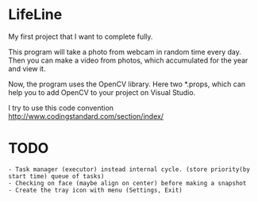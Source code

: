 # LifeLine
My first project that I want to complete fully.

This program will take a photo from webcam in random time every day. Then you can make a video from photos, which accumulated for the year and view it.

Now, the program uses the OpenCV library. Here two *.props, which can help you to add OpenCV to your project on Visual Studio.

I try to use this code convention http://www.codingstandard.com/section/index/

# TODO
    - Task manager (executor) instead internal cycle. (store priority(by start time) queue of tasks)
    - Checking on face (maybe align on center) before making a snapshot
    - Create the tray icon with menu (Settings, Exit)
